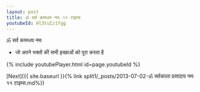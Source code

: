 ```yaml
---
layout: post
title: ॐ सर्व कामधय नमः ११ टाइम्स
youtubeId: Hl3tuIz1fgg
---
```

 
 
 ॐ सर्व कामधय नमः  
 
 -  जो अपने भक्तों की सभी इच्छाओं को पूरा करता है 
 
  
 
  
 
 
 
 
 
 


{% include youtubePlayer.html id=page.youtubeId %}
 
[Next]({{ site.baseurl }}{% link  split1/_posts/2013-07-02-ॐ सर्वकाला प्रसादाय नमः ११ टाइम्स.md%})
 
